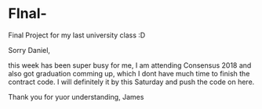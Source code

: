 # FInal-
Final Project for my last university class :D

Sorry Daniel,

this week has been super busy for me, I am attending Consensus 2018 and also got graduation comming up, which I dont have much time to finish the contract code. I will definitely it by this Saturday and push the code on here.

Thank you for yuor understanding,
James
